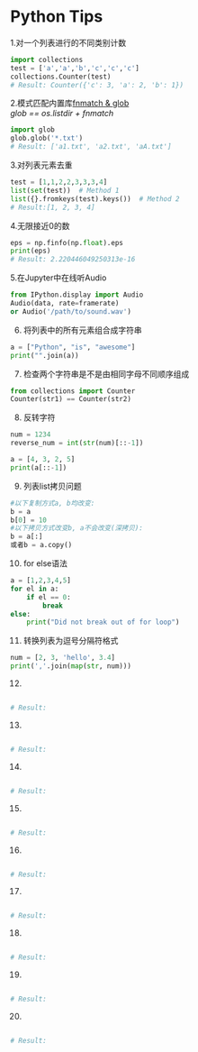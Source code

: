 # Python Tips

1.对一个列表进行的不同类别计数
```python
import collections
test = ['a','a','b','c','c','c']
collections.Counter(test)
# Result: Counter({'c': 3, 'a': 2, 'b': 1})
```

2.模式匹配内置库[fnmatch & glob](https://www.cnblogs.com/dachenzi/p/8215584.html) <br>
*glob == os.listdir + fnmatch*
```python
import glob
glob.glob('*.txt')
# Result: ['a1.txt', 'a2.txt', 'aA.txt']
```
3.对列表元素去重
```python
test = [1,1,2,2,3,3,3,4]
list(set(test))  # Method 1
list({}.fromkeys(test).keys())  # Method 2
# Result:[1, 2, 3, 4]
```

4.无限接近0的数
```python
eps = np.finfo(np.float).eps
print(eps)
# Result: 2.220446049250313e-16
```

5.在Jupyter中在线听Audio
```python
from IPython.display import Audio
Audio(data, rate=framerate)
or Audio('/path/to/sound.wav')
```

6. 将列表中的所有元素组合成字符串
```python
a = ["Python", "is", "awesome"]
print("".join(a))
```

7. 检查两个字符串是不是由相同字母不同顺序组成
```python
from collections import Counter
Counter(str1) == Counter(str2)
```

8. 反转字符
```python
num = 1234
reverse_num = int(str(num)[::-1])

a = [4, 3, 2, 5]
print(a[::-1])
```

9. 列表list拷贝问题
```python
#以下复制方式a, b均改变:
b = a
b[0] = 10
#以下拷贝方式改变b, a不会改变(深拷贝):
b = a[:]
或者b = a.copy()
```

10. for else语法
```python
a = [1,2,3,4,5]
for el in a:
    if el == 0:
        break
else:
    print("Did not break out of for loop")
```

11. 转换列表为逗号分隔符格式
```python
num = [2, 3, 'hello', 3.4]
print(','.join(map(str, num)))
```

12.
```python

# Result: 
```

13.
```python

# Result: 
```

14.
```python

# Result: 
```

15.
```python

# Result: 
```

16.
```python

# Result: 
```

17.
```python

# Result: 
```

18.
```python

# Result: 
```

19.
```python

# Result: 
```

20.
```python

# Result: 
```



